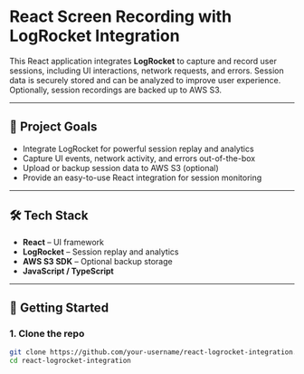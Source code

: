 # React Screen Recording with LogRocket Integration

This React application integrates **LogRocket** to capture and record user sessions, including UI interactions, network requests, and errors. Session data is securely stored and can be analyzed to improve user experience. Optionally, session recordings are backed up to AWS S3.

---

## 🎯 Project Goals

- Integrate LogRocket for powerful session replay and analytics  
- Capture UI events, network activity, and errors out-of-the-box  
- Upload or backup session data to AWS S3 (optional)  
- Provide an easy-to-use React integration for session monitoring  

---

## 🛠️ Tech Stack

- **React** – UI framework  
- **LogRocket** – Session replay and analytics  
- **AWS S3 SDK** – Optional backup storage  
- **JavaScript / TypeScript**  

---

## 🚀 Getting Started

### 1. Clone the repo

```bash
git clone https://github.com/your-username/react-logrocket-integration.git
cd react-logrocket-integration
